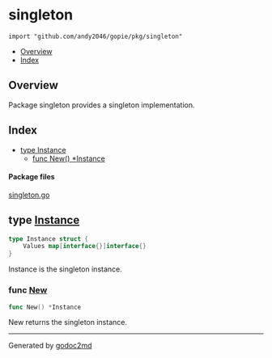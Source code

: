 

# singleton
`import "github.com/andy2046/gopie/pkg/singleton"`

* [Overview](#pkg-overview)
* [Index](#pkg-index)

## <a name="pkg-overview">Overview</a>
Package singleton provides a singleton implementation.




## <a name="pkg-index">Index</a>
* [type Instance](#Instance)
  * [func New() *Instance](#New)


#### <a name="pkg-files">Package files</a>
[singleton.go](/src/github.com/andy2046/gopie/pkg/singleton/singleton.go) 






## <a name="Instance">type</a> [Instance](/src/target/singleton.go?s=131:191#L7)
``` go
type Instance struct {
    Values map[interface{}]interface{}
}
```
Instance is the singleton instance.







### <a name="New">func</a> [New](/src/target/singleton.go?s=281:301#L17)
``` go
func New() *Instance
```
New returns the singleton instance.









- - -
Generated by [godoc2md](http://godoc.org/github.com/davecheney/godoc2md)

